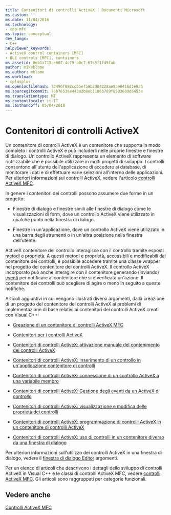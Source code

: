```yaml
---
title: Contenitori di controlli ActiveX | Documenti Microsoft
ms.custom: ''
ms.date: 11/04/2016
ms.technology:
- cpp-mfc
ms.topic: conceptual
dev_langs:
- C++
helpviewer_keywords:
- ActiveX control containers [MFC]
- OLE controls [MFC], containers
ms.assetid: 0eb1a713-e607-4c79-a0c7-67c5f1fd5fab
author: mikeblome
ms.author: mblome
ms.workload:
- cplusplus
ms.openlocfilehash: 73496f892cc55ef59b2d84228ae9ae0416d3e8a6
ms.sourcegitcommit: 76b7653ae443a2b8eb1186b789f8503609d6453e
ms.translationtype: MT
ms.contentlocale: it-IT
ms.lasthandoff: 05/04/2018
---
```

# <a name="activex-control-containers"></a>Contenitori di controlli ActiveX
Un contenitore di controlli ActiveX è un contenitore che supporta in modo completo i controlli ActiveX e può includerli nelle proprie finestre e finestre di dialogo. Un controllo ActiveX rappresenta un elemento di software riutilizzabile che è possibile utilizzare in molti progetti di sviluppo. I controlli consentono all'utente dell'applicazione di accedere ai database, di monitorare i dati e di effettuare varie selezioni all'interno delle applicazioni. Per ulteriori informazioni sui controlli ActiveX, vedere l'articolo [controlli ActiveX MFC](../mfc/mfc-activex-controls.md).  
  
 In genere i contenitori dei controlli possono assumere due forme in un progetto:  
  
-   Finestre di dialogo e finestre simili alle finestre di dialogo come le visualizzazioni di form, dove un controllo ActiveX viene utilizzato in qualche punto nella finestra di dialogo.  
  
-   Finestre in un'applicazione, dove un controllo ActiveX viene utilizzato in una barra degli strumenti o in un'altra posizione nella finestra dell'utente.  
  
 ActiveX contenitore del controllo interagisce con il controllo tramite esposti [metodi](../mfc/mfc-activex-controls-methods.md) e [proprietà](../mfc/mfc-activex-controls-properties.md). A questi metodi e proprietà, accessibili e modificabili dal contenitore dei controlli, è possibile accedere tramite una classe wrapper nel progetto del contenitore dei controlli ActiveX. Il controllo ActiveX incorporato può anche interagire con il contenitore generando (inviando) [eventi](../mfc/mfc-activex-controls-events.md) per notificare al contenitore che si è verificata un'azione. Il contenitore dei controlli può scegliere di agire o meno in seguito a queste notifiche.  
  
 Articoli aggiuntivi in cui vengono illustrati diversi argomenti, dalla creazione di un progetto del contenitore dei controlli ActiveX ai problemi di implementazione di base relativi ai contenitori dei controlli ActiveX creati con Visual C++:  
  
-   [Creazione di un contenitore di controlli ActiveX MFC](../mfc/reference/creating-an-mfc-activex-control-container.md)  
  
-   [Contenitori per i controlli ActiveX](../mfc/containers-for-activex-controls.md)  
  
-   [Contenitori di controlli ActiveX: attivazione manuale del contenimento dei controlli ActiveX](../mfc/activex-control-containers-manually-enabling-activex-control-containment.md)  
  
-   [Contenitori di controlli ActiveX: inserimento di un controllo in un'applicazione contenitore di controlli](../mfc/inserting-a-control-into-a-control-container-application.md)  
  
-   [Contenitori di controlli ActiveX: connessione di un controllo ActiveX a una variabile membro](../mfc/activex-control-containers-connecting-an-activex-control-to-a-member-variable.md)  
  
-   [Contenitori di controlli ActiveX: Gestione degli eventi da un ActiveX di controllo](../mfc/activex-control-containers-handling-events-from-an-activex-control.md)  
  
-   [Contenitori di controlli ActiveX: visualizzazione e modifica delle proprietà dei controlli](../mfc/activex-control-containers-viewing-and-modifying-control-properties.md)  
  
-   [Contenitori di controlli ActiveX: programmazione di controlli ActiveX in un contenitore di controlli ActiveX](../mfc/programming-activex-controls-in-a-activex-control-container.md)  
  
-   [Contenitori di controlli ActiveX: uso di controlli in un contenitore diverso da una finestra di dialogo](../mfc/activex-control-containers-using-controls-in-a-non-dialog-container.md)  
  
 Per ulteriori informazioni sull'utilizzo dei controlli ActiveX in una finestra di dialogo, vedere il [finestra di dialogo Editor](../windows/dialog-editor.md) argomenti.  
  
 Per un elenco di articoli che descrivono i dettagli dello sviluppo di controlli ActiveX in Visual C++ e le classi di controlli ActiveX MFC, vedere [controlli ActiveX MFC](../mfc/mfc-activex-controls.md). Gli articoli sono raggruppati per categorie funzionali.  
  
## <a name="see-also"></a>Vedere anche  
 [Controlli ActiveX MFC](../mfc/mfc-activex-controls.md)

